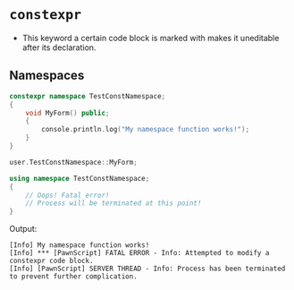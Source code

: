 # `constexpr`

- This keyword a certain code block is marked with makes it uneditable after its declaration.

## Namespaces

```cpp
constexpr namespace TestConstNamespace;
{
	void MyForm() public;
	{
		console.println.log("My namespace function works!");
	}
}

user.TestConstNamespace::MyForm;

using namespace TestConstNamespace;
{
	// Oops! Fatal error!
	// Process will be terminated at this point!
}
```

Output:

```
[Info] My namespace function works!
[Info] *** [PawnScript] FATAL ERROR - Info: Attempted to modify a constexpr code block.
[Info] [PawnScript] SERVER THREAD - Info: Process has been terminated to prevent further complication.
```